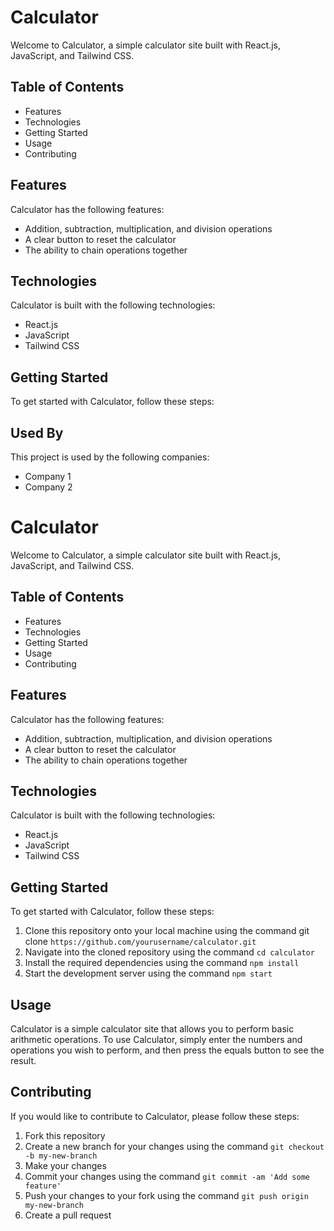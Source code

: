 # Calculator

Welcome to Calculator, a simple calculator site built with React.js, JavaScript, and Tailwind CSS.

## Table of Contents

- Features
- Technologies
- Getting Started
- Usage
- Contributing

## Features

Calculator has the following features:

- Addition, subtraction, multiplication, and division operations
- A clear button to reset the calculator
- The ability to chain operations together

## Technologies

Calculator is built with the following technologies:

- React.js
- JavaScript
- Tailwind CSS

## Getting Started

To get started with Calculator, follow these steps:

## Used By

This project is used by the following companies:

- Company 1
- Company 2

# Calculator

Welcome to Calculator, a simple calculator site built with React.js, JavaScript, and Tailwind CSS.

## Table of Contents

- Features
- Technologies
- Getting Started
- Usage
- Contributing

## Features

Calculator has the following features:

- Addition, subtraction, multiplication, and division operations
- A clear button to reset the calculator
- The ability to chain operations together

## Technologies

Calculator is built with the following technologies:

- React.js
- JavaScript
- Tailwind CSS

## Getting Started

To get started with Calculator, follow these steps:

1. Clone this repository onto your local machine using the command git clone `https://github.com/yourusername/calculator.git`
2. Navigate into the cloned repository using the command `cd calculator`
3. Install the required dependencies using the command `npm install`
4. Start the development server using the command `npm start`

## Usage

Calculator is a simple calculator site that allows you to perform basic arithmetic operations. To use Calculator, simply enter the numbers and operations you wish to perform, and then press the equals button to see the result.

## Contributing

If you would like to contribute to Calculator, please follow these steps:

1. Fork this repository
2. Create a new branch for your changes using the command `git checkout -b my-new-branch`
3. Make your changes
4. Commit your changes using the command `git commit -am 'Add some feature'`
5. Push your changes to your fork using the command `git push origin my-new-branch`
6. Create a pull request
